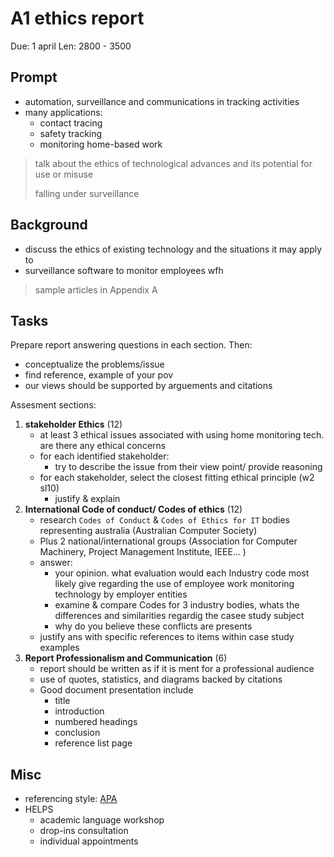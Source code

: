 # A1 ethics report

Due: 1 april
Len: 2800 - 3500

## Prompt

- automation, surveillance and communications in tracking activities
- many applications:
  - contact tracing
  - safety tracking
  - monitoring home-based work
  
> talk about the ethics of technological advances
> and its potential for use or misuse
>
> falling under surveillance

## Background

- discuss the ethics of existing technology and the situations it may apply to
- surveillance software to monitor employees wfh

> sample articles in Appendix A

## Tasks

Prepare report answering questions in each section. Then:
- conceptualize the problems/issue
- find reference, example of your pov
- our views should be supported by arguements and citations

Assesment sections:

1. **stakeholder Ethics** (12)
   -  at least 3 ethical issues associated with using home monitoring tech. are there any ethical concerns
   - for each identified stakeholder:
     - try to describe the issue from their view point/ provide reasoning
   - for each stakeholder, select the closest fitting ethical principle (w2 sl10)
     - justify & explain
2. **International Code of conduct/ Codes of ethics** (12)
   - research `Codes of Conduct` & `Codes of Ethics for IT` bodies representing australia (Australian Computer Society)
   - Plus 2 national/international groups (Association for Computer Machinery, Project Management Institute, IEEE... )
   - answer:
     - your opinion. what evaluation would each Industry code most likely give regarding the use of employee work monitoring technology by employer entities
     - examine & compare Codes for 3 industry bodies, whats the differences and similarities regardig the casee study subject
     - why do you believe these conflicts are presents
   - justify ans with specific references to items within case study examples 
3. **Report Professionalism and Communication** (6)
   - report should be written as if it is ment for a professional audience
   - use of quotes, statistics, and diagrams backed by citations
   - Good document presentation include
     - title
     - introduction
     - numbered headings
     - conclusion
     - reference list page

## Misc

- referencing style: [APA]()
- HELPS
  - academic language workshop
  - drop-ins consultation
  - individual appointments